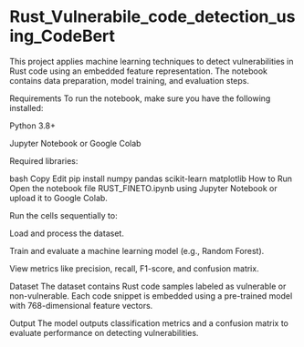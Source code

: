 # Rust_Vulnerabile_code_detection_using_CodeBert

This project applies machine learning techniques to detect vulnerabilities in Rust code using an embedded feature representation. The notebook contains data preparation, model training, and evaluation steps.

Requirements
To run the notebook, make sure you have the following installed:

Python 3.8+

Jupyter Notebook or Google Colab

Required libraries:

bash
Copy
Edit
pip install numpy pandas scikit-learn matplotlib
How to Run
Open the notebook file RUST_FINETO.ipynb using Jupyter Notebook or upload it to Google Colab.

Run the cells sequentially to:

Load and process the dataset.

Train and evaluate a machine learning model (e.g., Random Forest).

View metrics like precision, recall, F1-score, and confusion matrix.

Dataset
The dataset contains Rust code samples labeled as vulnerable or non-vulnerable. Each code snippet is embedded using a pre-trained model with 768-dimensional feature vectors.

Output
The model outputs classification metrics and a confusion matrix to evaluate performance on detecting vulnerabilities.
